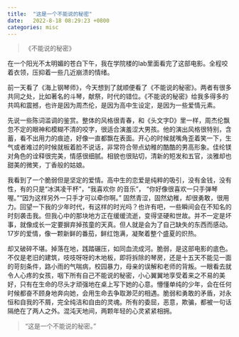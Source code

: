 ```yaml
---
title:  "这是一个不能说的秘密"
date:   2022-8-18 08:29:23 +0800
categories: misc 
---
```


> 《不能说的秘密》


在一个阳光不太明媚的苍白下午，我在学院楼的lab里面看完了这部电影。全程咬着衣领，压抑着一些几近崩溃的情绪。

前一天看了《海上钢琴师》，今天想到了就顺便看了《不能说的秘密》。两者有很多共同之处，比如著名的斗琴，献祭，时代的错位。《不能说的秘密》给我多得多的共鸣和震撼，也许是因为周杰伦，是因为高中生设定，是因为一些爱情元素。

先说一些陈词滥调的鉴赏。整体的风格很青春，和《头文字D》里一样，周杰伦飘忽不定的眼神和模糊不清的咬字，很适合演羞涩大男孩。他的演出风格很特别，含蓄，看不出用力的痕迹，好像一直都飘在表面。开心的时候就嘴角歪着笑一下，生气或者难过的时候就板着脸不说话，非常符合带点幼稚的酷酷的男高形象。佳纶镁对角色的诠释很完美，情感很细腻。相貌也很贴切，清新的短发和五官，淡雅却也甜美的微笑，丁香般的姑娘。

我看到了一个脆弱但是坚定的爱情。高中生的恋爱是纯粹的吸引，没有金钱，没有性，有的只是“冰淇凌干杯”，“我喜欢你 的音乐”， “你好像很喜欢一只手弹琴喔。”“因为这样另外一只手才可以牵你啊。” 固然青涩，固然幼稚，却很勇敢，很用力。回望一下我的少年时代，有这样的时光吗？也许有吧，一些瞬间会在不知名的时刻袭击我。但我心中的那块地方正在缓缓流逝，变得坚硬和世故。并不一定是坏事，就像成长一定要摒弃掉孩童的天真。但人就是会为了自己缺失的东西而感动。17岁的爱情，像一颗新鲜的番茄，鲜红饱满，凝聚着整个盛夏的炽热。

却又破碎不堪。掉落在地，践踏碾压，如同血流成河。脆弱，是这部电影的底色。不仅是老旧的建筑，吱吱呀呀的木地板，即将拆除的琴房，还是十五天不能见一面的苛刻条件，路小雨的气喘病，校园暴力，母亲的误解和老师的背叛。一眼看去就令人心疼的女孩，咽下所有自己不能说的秘密，小心翼翼地享受着来之不易的美好，只有在生命的尽头才顽强地在桌上写下她的心意。懵懂单纯的少年，会在任何时候都奋不顾身地奔向她，会用生命去争取渺茫的相遇。脆弱和勇敢的矛盾，对永恒和自我的不屑，完全纯洁和自由的灵魂。所有的委屈，恶意，欺骗，都被一句话隔绝在了两人之外。混沌天地间，两颗年轻的心灵紧紧相拥。

> “这是一个不能说的秘密。”

